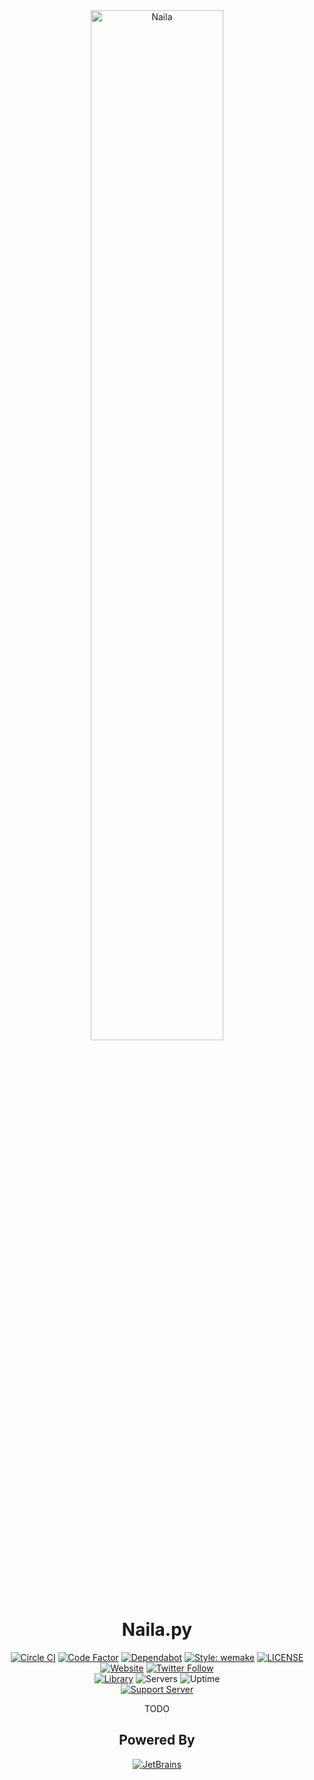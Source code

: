 <!--suppress HtmlDeprecatedAttribute -->
<div align="center">
  <img alt="Naila" src="https://cdn.kanin.dev/naila/headshots/NailaCrop.png" width=65%>
  <h1>Naila.py</h1>
  <a href="https://circleci.com/gh/Naila/Naila.py"><img alt="Circle CI" src="https://circleci.com/gh/Naila/Naila.py.svg?style=svg"></a>
  <a href="https://www.codefactor.io/repository/github/naila/naila.py"><img alt="Code Factor" src="https://www.codefactor.io/repository/github/naila/naila.py/badge"></a>
  <a href="https://dependabot.com"><img alt="Dependabot" src="https://api.dependabot.com/badges/status?host=github&repo=Naila/Naila.py"></a>
  <a href="https://github.com/wemake-services/wemake-python-styleguide"><img alt="Style: wemake" src="https://img.shields.io/badge/style-wemake-000000.svg"></a>
  <a href="https://github.com/Naila/Naila.py/blob/master/LICENSE"><img alt="LICENSE" src="https://img.shields.io/github/license/Naila/Naila.py"></a>
  <br>
  <a href="https://naila.bot"><img alt="Website" src="https://img.shields.io/website?down_color=red&down_message=down&up_color=009696&up_message=naila.bot&url=https%3A%2F%2Fnaila.bot"></a>
  <a href="https://twitter.com/NailaBot"><img alt="Twitter Follow" src="https://img.shields.io/twitter/follow/NailaBot?label=Follow&style=social"></a>
  <br>
  <a href="https://github.com/Rapptz/discord.py"><img alt="Library" src="https://botlist.space/bot/337481187419226113/badge?property=library&style=flat&color=blue"></a>
  <img alt="Servers" src="https://botlist.space/bot/337481187419226113/badge?property=servers&style=flat&color=009696">
  <img alt="Uptime" src="https://botlist.space/bot/337481187419226113/badge?property=uptime&style=flat&color=green">
  <br>
  <a href="https://discord.gg/WXGHfHH"><img alt="Support Server" src="https://discordapp.com/api/guilds/294505571317710849/widget.png?style=banner2"></a>
  <br>
  <p>TODO</p>
  <h2>Powered By</h2>
  <a href="https://www.jetbrains.com/?from=Naila"><img alt="JetBrains" src="https://cdn.kanin.dev/jetbrains.svg"></a>
</div>
